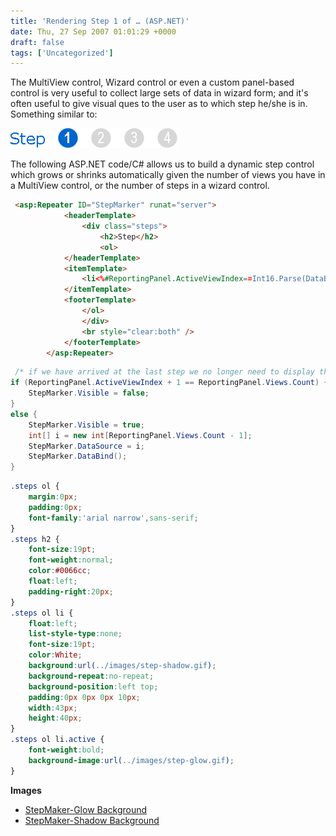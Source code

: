 ```yaml
---
title: 'Rendering Step 1 of … (ASP.NET)'
date: Thu, 27 Sep 2007 01:01:29 +0000
draft: false
tags: ['Uncategorized']
---
```


The MultiView control, Wizard control or even a custom panel-based control is very useful to collect large sets of data in wizard form; and it's often useful to give visual ques to the user as to which step he/she is in. Something similar to:

[![StepMaker-Screenshot](/2007/09/screenshot.jpg)](/2007/09/screenshot.jpg "StepMaker-Screenshot")

The following ASP.NET code/C# allows us to build a dynamic step control which grows or shrinks automatically given the number of views you have in a MultiView control, or the number of steps in a wizard control.

```html
 <asp:Repeater ID="StepMarker" runat="server">
            <headerTemplate>
                <div class="steps">
                    <h2>Step</h2>
                    <ol>
            </headerTemplate>
            <itemTemplate>
                <li<%#ReportingPanel.ActiveViewIndex==Int16.Parse(DataBinder.Eval(Container, "ItemIndex").ToString())?" class=\"active\"":""%>><%#Int16.Parse(DataBinder.Eval(Container, "ItemIndex").ToString())+1%></li>
            </itemTemplate>
            <footerTemplate>
                </ol>
                </div>
                <br style="clear:both" />
            </footerTemplate>
        </asp:Repeater> 
```

```csharp
 /* if we have arrived at the last step we no longer need to display the step markers */
if (ReportingPanel.ActiveViewIndex + 1 == ReportingPanel.Views.Count) {
	StepMarker.Visible = false;
}
else {
	StepMarker.Visible = true;
	int[] i = new int[ReportingPanel.Views.Count - 1];
	StepMarker.DataSource = i;
	StepMarker.DataBind();
} 
```

```css
.steps ol {
	margin:0px;
	padding:0px;
	font-family:'arial narrow',sans-serif;
}
.steps h2 {
	font-size:19pt;
	font-weight:normal;
	color:#0066cc;
	float:left;
	padding-right:20px;
}
.steps ol li {
	float:left;
	list-style-type:none;
	font-size:19pt;
	color:White;
	background:url(../images/step-shadow.gif);
	background-repeat:no-repeat;
	background-position:left top;
	padding:0px 0px 0px 10px;
	width:43px;
	height:40px;
}
.steps ol li.active {
	font-weight:bold;
	background-image:url(../images/step-glow.gif);
} 
```

**Images**

*   [StepMaker-Glow Background](/2007/09/step-glow.gif "StepMaker-Glow Background")
*   [StepMaker-Shadow Background](/2007/09/step-shadow.gif "StepMaker-Shadow Background")